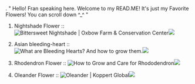 . " Hello! Fran speaking here. Welcome to my READ.ME! It's just my Favorite Flowers! You can scroll down ^_^ "

1. Nightshade Flower ::
<img src="https://www.oxbow.org/wp-content/uploads/2020/11/bittersweet-nightshade-featured-min.jpg" alt="Bittersweet Nightshade | Oxbow Farm &amp; Conservation Center"/>![](https://github.com/user-attachments/f5d0dc1d-2ece-497a-8a89-3ad770d816f6)

2. Asian bleeding-heart ::
<img src="https://cdn.shopify.com/s/files/1/0549/5658/9217/files/heart-of-mary-722561_960_720_1024x1024.jpg?v=1677086759" alt="What are Bleeding Hearts? And how to grow them."/>![](https://github.com/user-attachments/c1e6066a-33f4-47f0-986f-d129e0085e06)

3. Rhodendron Flower ::
<img src="https://www.thespruce.com/thmb/ASkJHvCQCF9VrqF7LLnKMhCdBHI=/1500x0/filters:no_upscale():max_bytes(150000):strip_icc()/rhododendron-growing-guide-7109537_01b-34450d9a857047e5a2d0b2a99eb1fa1c.jpg" alt="How to Grow and Care for Rhododendron"/>![](https://github.com/user-attachments/c67e9262-fab7-445a-8124-d0a7aaab10ed)

4. Oleander Flower ::
<img src="https://www.koppert.com/content/_processed_/d/d/csm_Oleander_39b3ca1780.jpg" alt="Oleander | Koppert Global"/>![](https://github.com/user-attachments/d099a1d6-a62b-454c-ac3a-13f24631c89a)
